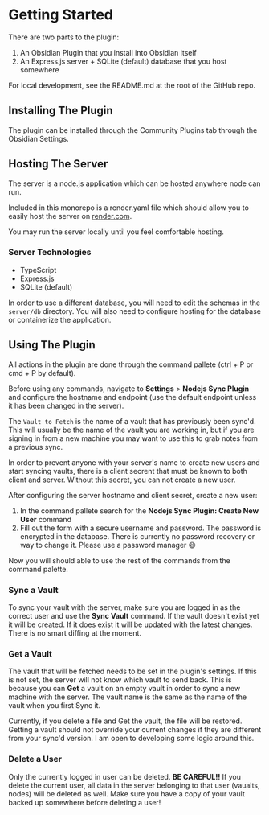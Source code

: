 # Getting Started

There are two parts to the plugin:

1. An Obsidian Plugin that you install into Obsidian itself
2. An Express.js server + SQLite (default) database that you host somewhere

For local development, see the README.md at the root of the GitHub repo.

## Installing The Plugin

The plugin can be installed through the Community Plugins tab through the
Obsidian Settings.

## Hosting The Server

The server is a node.js application which can be hosted anywhere node can run.

Included in this monorepo is a render.yaml file which should allow you to
easily host the server on [render.com](https://render.com).

You may run the server locally until you feel comfortable hosting.

### Server Technologies

- TypeScript
- Express.js
- SQLite (default)

In order to use a different database, you will need to edit the schemas in the
`server/db` directory. You will also need to configure hosting for the database
or containerize the application.

## Using The Plugin

All actions in the plugin are done through the command pallete (ctrl + P or cmd + P by default).

Before using any commands, navigate to **Settings** > **Nodejs Sync Plugin** and configure the hostname and endpoint (use the default endpoint unless it has been changed in the server).

The `Vault to Fetch` is the name of a vault that has previously been sync'd. This will usually be the name of the vault you are working in, but if you are signing in from a new machine you may want to use this to grab notes from a previous sync.

In order to prevent anyone with your server's name to create new users and start syncing vaults, there is a client secrent that must be known to both client and server. Without this secret, you can not create a new user.

After configuring the server hostname and client secret, create a new user:

1. In the command pallete search for the **Nodejs Sync Plugin: Create New User** command
2. Fill out the form with a secure username and password. The password is
   encrypted in the database. There is currently no password recovery or way to
   change it. Please use a password manager :smile:

Now you will should able to use the rest of the commands from the command
palette.

### Sync a Vault

To sync your vault with the server, make sure you are logged in as the correct user and use the **Sync Vault** command. If the vault doesn't exist yet it will be created. If it does exist it will be updated with the latest changes. There is no smart diffing at the moment.

### Get a Vault

The vault that will be fetched needs to be set in the plugin's settings. If this is not set, the server will not know which vault to send back. This is because you can **Get** a vault on an empty vault in order to sync a new machine with the server. The vault name is the same as the name of the vault when you first Sync it.

Currently, if you delete a file and Get the vault, the file will be restored. Getting a vault should not override your current changes if they are different from your sync'd version. I am open to developing some logic around this.

### Delete a User

Only the currently logged in user can be deleted. **BE CAREFUL!!** If you delete the current user, all data in the server belonging to that user (vaualts, nodes) will be deleted as well.
Make sure you have a copy of your vault backed up somewhere before deleting a user!

